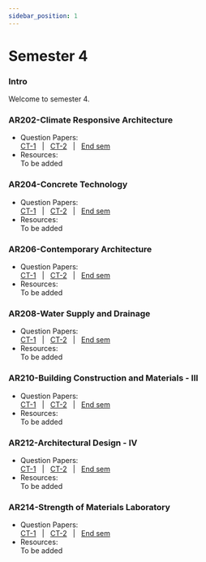 ```yaml
---
sidebar_position: 1
---
```


# Semester 4

### Intro

Welcome to semester 4.

### AR202-Climate Responsive Architecture

- Question Papers:<br/>
  [CT-1](https://https://tecos-nit-trichy.github.io/painitte/blog#how-do-i-make-a-contribution-) &nbsp; | &nbsp;
  [CT-2](https://https://tecos-nit-trichy.github.io/painitte/blog#how-do-i-make-a-contribution-) &nbsp; | &nbsp;
  [End sem](https://https://tecos-nit-trichy.github.io/painitte/blog#how-do-i-make-a-contribution-)
- Resources:<br/>
  To be added

### AR204-Concrete Technology

- Question Papers:<br/>
  [CT-1](https://https://tecos-nit-trichy.github.io/painitte/blog#how-do-i-make-a-contribution-) &nbsp; | &nbsp;
  [CT-2](https://https://tecos-nit-trichy.github.io/painitte/blog#how-do-i-make-a-contribution-) &nbsp; | &nbsp;
  [End sem](https://https://tecos-nit-trichy.github.io/painitte/blog#how-do-i-make-a-contribution-)
- Resources:<br/>
  To be added

### AR206-Contemporary Architecture

- Question Papers:<br/>
  [CT-1](https://https://tecos-nit-trichy.github.io/painitte/blog#how-do-i-make-a-contribution-) &nbsp; | &nbsp;
  [CT-2](https://https://tecos-nit-trichy.github.io/painitte/blog#how-do-i-make-a-contribution-) &nbsp; | &nbsp;
  [End sem](https://https://tecos-nit-trichy.github.io/painitte/blog#how-do-i-make-a-contribution-)
- Resources:<br/>
  To be added

### AR208-Water Supply and Drainage

- Question Papers:<br/>
  [CT-1](https://https://tecos-nit-trichy.github.io/painitte/blog#how-do-i-make-a-contribution-) &nbsp; | &nbsp;
  [CT-2](https://https://tecos-nit-trichy.github.io/painitte/blog#how-do-i-make-a-contribution-) &nbsp; | &nbsp;
  [End sem](https://https://tecos-nit-trichy.github.io/painitte/blog#how-do-i-make-a-contribution-)
- Resources:<br/>
  To be added

### AR210-Building Construction and Materials - III

- Question Papers:<br/>
  [CT-1](https://https://tecos-nit-trichy.github.io/painitte/blog#how-do-i-make-a-contribution-) &nbsp; | &nbsp;
  [CT-2](https://https://tecos-nit-trichy.github.io/painitte/blog#how-do-i-make-a-contribution-) &nbsp; | &nbsp;
  [End sem](https://https://tecos-nit-trichy.github.io/painitte/blog#how-do-i-make-a-contribution-)
- Resources:<br/>
  To be added

### AR212-Architectural Design - IV

- Question Papers:<br/>
  [CT-1](https://https://tecos-nit-trichy.github.io/painitte/blog#how-do-i-make-a-contribution-) &nbsp; | &nbsp;
  [CT-2](https://https://tecos-nit-trichy.github.io/painitte/blog#how-do-i-make-a-contribution-) &nbsp; | &nbsp;
  [End sem](https://https://tecos-nit-trichy.github.io/painitte/blog#how-do-i-make-a-contribution-)
- Resources:<br/>
  To be added

### AR214-Strength of Materials Laboratory

- Question Papers:<br/>
  [CT-1](https://https://tecos-nit-trichy.github.io/painitte/blog#how-do-i-make-a-contribution-) &nbsp; | &nbsp;
  [CT-2](https://https://tecos-nit-trichy.github.io/painitte/blog#how-do-i-make-a-contribution-) &nbsp; | &nbsp;
  [End sem](https://https://tecos-nit-trichy.github.io/painitte/blog#how-do-i-make-a-contribution-)
- Resources:<br/>
  To be added
